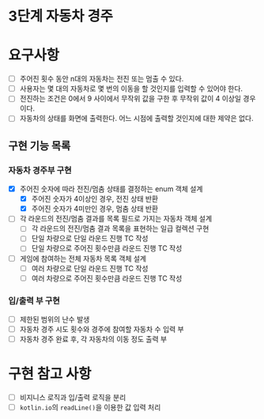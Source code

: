 3단계 자동차 경주
===

# 요구사항
* [ ] 주어진 횟수 동안 n대의 자동차는 전진 또는 멈출 수 있다.
* [ ] 사용자는 몇 대의 자동차로 몇 번의 이동을 할 것인지를 입력할 수 있어야 한다.
* [ ] 전진하는 조건은 0에서 9 사이에서 무작위 값을 구한 후 무작위 값이 4 이상일 경우이다.
* [ ] 자동차의 상태를 화면에 출력한다. 어느 시점에 출력할 것인지에 대한 제약은 없다.

## 구현 기능 목록
### 자동차 경주부 구현
* [x] 주어진 숫자에 따라 전진/멈춤 상태를 결정하는 enum 객체 설계
  * [x] 주어진 숫자가 4이상인 경우, 전진 상태 반환
  * [x] 주어진 숫자가 4미만인 경우, 멈춤 상태 반환
* [ ] 각 라운드의 전진/멈춤 결과를 목록 필드로 가지는 자동차 객체 설계
  * [ ] 각 라운드의 전진/멈춤 결과 목록을 표현하는 일급 컬렉션 구현
  * [ ] 단일 차량으로 단일 라운드 진행 TC 작성
  * [ ] 단일 차량으로 주어진 횟수만큼 라운드 진행 TC 작성
* [ ] 게임에 참여하는 전체 자동차 목록 객체 설계
  * [ ] 여러 차량으로 단일 라운드 진행 TC 작성
  * [ ] 여러 차량으로 주어진 횟수만큼 라운드 진행 TC 작성
### 입/출력 부 구현
* [ ] 제한된 범위의 난수 발생
* [ ] 자동차 경주 시도 횟수와 경주에 참여할 자동차 수 입력 부
* [ ] 자동차 경주 완료 후, 각 자동차의 이동 정도 출력 부

# 구현 참고 사항
* [ ] 비지니스 로직과 입/출력 로직을 분리
* [ ] `kotlin.io`의 `readLine()`을 이용한 값 입력 처리
